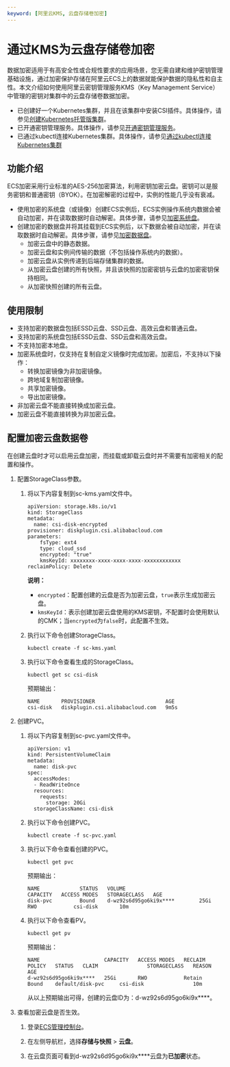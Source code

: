 ```yaml
---
keyword: [阿里云KMS, 云盘存储卷加密]
---
```


# 通过KMS为云盘存储卷加密

数据加密适用于有高安全性或合规性要求的应用场景，您无需自建和维护密钥管理基础设施，通过加密保护存储在阿里云ECS上的数据就能保护数据的隐私性和自主性。本文介绍如何使用阿里云密钥管理服务KMS（Key Management Service）中管理的密钥对集群中的云盘存储卷数据加密。

-   已创建好一个Kubernetes集群，并且在该集群中安装CSI插件。具体操作，请参见[创建Kubernetes托管版集群](/intl.zh-CN/Kubernetes集群用户指南/集群/创建集群/创建Kubernetes托管版集群.md)。
-   已开通密钥管理服务。具体操作，请参见[开通密钥管理服务](/intl.zh-CN/快速入门/开通密钥管理服务.md)。
-   已通过kubectl连接Kubernetes集群。具体操作，请参见[通过kubectl连接Kubernetes集群](/intl.zh-CN/Kubernetes集群用户指南/集群/连接集群/通过kubectl管理Kubernetes集群.md)

## 功能介绍

ECS加密采用行业标准的AES-256加密算法，利用密钥加密云盘。密钥可以是服务密钥和普通密钥（BYOK）。在加密解密的过程中，实例的性能几乎没有衰减。

-   使用加密的系统盘（或镜像）创建ECS实例后，ECS实例操作系统内数据会被自动加密，并在读取数据时自动解密。具体步骤，请参见[加密系统盘](/intl.zh-CN/块存储/加密云盘/加密系统盘.md)。
-   创建加密的数据盘并将其挂载到ECS实例后，以下数据会被自动加密，并在读取数据时自动解密。具体步骤，请参见[加密数据盘](/intl.zh-CN/块存储/加密云盘/加密数据盘.md)。
    -   加密云盘中的静态数据。
    -   加密云盘和实例间传输的数据（不包括操作系统内的数据）。
    -   加密云盘从实例传递到后端存储集群的数据。
    -   从加密云盘创建的所有快照，并且该快照的加密密钥与云盘的加密密钥保持相同。
    -   从加密快照创建的所有云盘。

## 使用限制

-   支持加密的数据盘包括ESSD云盘、SSD云盘、高效云盘和普通云盘。
-   支持加密的系统盘包括ESSD云盘、SSD云盘和高效云盘。
-   不支持加密本地盘。
-   加密系统盘时，仅支持在复制自定义镜像时完成加密。加密后，不支持以下操作：
    -   转换加密镜像为非加密镜像。
    -   跨地域复制加密镜像。
    -   共享加密镜像。
    -   导出加密镜像。
-   非加密云盘不能直接转换成加密云盘。
-   加密云盘不能直接转换为非加密云盘。

## 配置加密云盘数据卷

在创建云盘时才可以启用云盘加密，而挂载或卸载云盘时并不需要有加密相关的配置和操作。

1.  配置StorageClass参数。

    1.  将以下内容复制到sc-kms.yaml文件中。

        ```
        apiVersion: storage.k8s.io/v1
        kind: StorageClass
        metadata:
          name: csi-disk-encrypted
        provisioner: diskplugin.csi.alibabacloud.com
        parameters:
            fsType: ext4
            type: cloud_ssd
            encrypted: "true"
            kmsKeyId: xxxxxxxx-xxxx-xxxx-xxxx-xxxxxxxxxxxx
        reclaimPolicy: Delete
        ```

        **说明：**

        -   `encrypted`：配置创建的云盘是否为加密云盘，`true`表示生成加密云盘。
        -   `kmsKeyId`：表示创建加密云盘使用的KMS密钥，不配置时会使用默认的CMK；当`encrypted`为`false`时，此配置不生效。
    2.  执行以下命令创建StorageClass。

        ```
        kubectl create -f sc-kms.yaml
        ```

    3.  执行以下命令查看生成的StorageClass。

        ```
        kubectl get sc csi-disk
        ```

        预期输出：

        ```
        NAME       PROVISIONER                       AGE
        csi-disk   diskplugin.csi.alibabacloud.com   9m5s
        ```

2.  创建PVC。

    1.  将以下内容复制到sc-pvc.yaml文件中。

        ```
        apiVersion: v1
        kind: PersistentVolumeClaim
        metadata:
          name: disk-pvc
        spec:
          accessModes:
          - ReadWriteOnce
          resources:
            requests:
              storage: 20Gi
          storageClassName: csi-disk
        ```

    2.  执行以下命令创建PVC。

        ```
        kubectl create -f sc-pvc.yaml
        ```

    3.  执行以下命令查看创建的PVC。

        ```
        kubectl get pvc
        ```

        预期输出：

        ```
        NAME             STATUS   VOLUME                        CAPACITY   ACCESS MODES   STORAGECLASS   AGE
        disk-pvc         Bound    d-wz92s6d95go6ki9x****        25Gi       RWO            csi-disk       10m
        ```

    4.  执行以下命令查看PV。

        ```
        kubectl get pv
        ```

        预期输出：

        ```
        NAME                     CAPACITY   ACCESS MODES   RECLAIM POLICY   STATUS   CLAIM                STORAGECLASS   REASON   AGE
        d-wz92s6d95go6ki9x****   25Gi       RWO            Retain           Bound    default/disk-pvc     csi-disk                10m
        ```

        从以上预期输出可得，创建的云盘ID为：d-wz92s6d95go6ki9x\*\*\*\*。

3.  查看加密云盘是否生效。

    1.  登录[ECS管理控制台](https://ecs.console.aliyun.com)。

    2.  在左侧导航栏，选择**存储与快照** \> **云盘**。

    3.  在云盘页面可看到d-wz92s6d95go6ki9x\*\*\*\*云盘为**已加密**状态。


